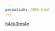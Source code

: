 ```yaml
---
permalink: /404.html
---
```

[h4ck3rm4n](https://gist.githubusercontent.com/the-code-innovator/4664d5a08e6a9838a821948c6d0ee373/raw/514ba85b675a310996b497c829c8200725a42f6e/h4ck3rm4n.jpg)